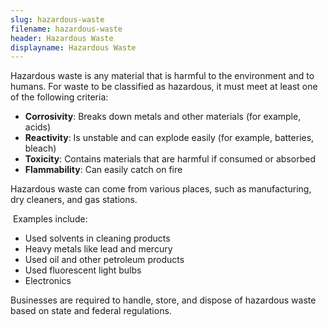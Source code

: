 ```yaml
---
slug: hazardous-waste
filename: hazardous-waste
header: Hazardous Waste
displayname: Hazardous Waste
---
```


Hazardous waste is any material that is harmful to the environment and to humans. For waste to be classified as hazardous, it must meet at least one of the following criteria:

- **Corrosivity**: Breaks down metals and other materials (for example, acids)
- **Reactivity**: Is unstable and can explode easily (for example, batteries, bleach)
- **Toxicity**: Contains materials that are harmful if consumed or absorbed
- **Flammability**: Can easily catch on fire

Hazardous waste can come from various places, such as manufacturing, dry cleaners, and gas stations.

&nbsp;Examples include:

- Used solvents in cleaning products
- Heavy metals like lead and mercury
- Used oil and other petroleum products
- Used fluorescent light bulbs
- Electronics

Businesses are required to handle, store, and dispose of hazardous waste based on state and federal regulations.

